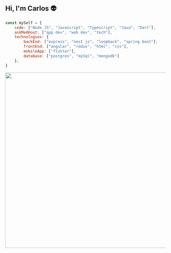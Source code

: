 ## Hi, I'm Carlos :alien:


```javascript
const mySelf = {
    code: ["Node JS", "Javascript", "Typescript", "Java", "Dart"],
    askMeAbout: ["app dev", "web dev", "tech"],
    technologies: {
        backEnd: ["express", "nest js", "loopback", "spring boot"],
        frontEnd: ["angular", "redux", "html", "css"],
        mobileApp: ["flutter"],
        database: ["postgres", "mySql", "mongodb"]
    },
}
```
<p align="center">
 <img src="https://user-images.githubusercontent.com/49846104/89431470-fbf67080-d70d-11ea-9c3a-e5bf59448de7.png" width="550">
</p>

<!--
**carlosBrown97/carlosBrown97** is a ✨ _special_ ✨ repository because its `README.md` (this file) appears on your GitHub profile.

Here are some ideas to get you started:

- 🔭 I’m currently working on ...
- 🌱 I’m currently learning ...
- 👯 I’m looking to collaborate on ...
- 🤔 I’m looking for help with ...
- 💬 Ask me about ...
- 📫 How to reach me: ...
- 😄 Pronouns: ...
- ⚡ Fun fact: ...
-->
